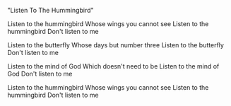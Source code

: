 "Listen To The Hummingbird"

Listen to the hummingbird
Whose wings you cannot see
Listen to the hummingbird
Don't listen to me

Listen to the butterfly
Whose days but number three
Listen to the butterfly
Don't listen to me

Listen to the mind of God
Which doesn't need to be
Listen to the mind of God
Don't listen to me

Listen to the hummingbird
Whose wings you cannot see
Listen to the hummingbird
Don't listen to me

